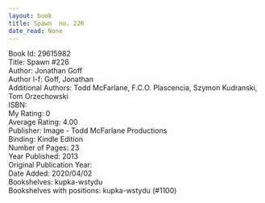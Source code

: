 ```yaml
---
layout: book
title: Spawn  no. 226
date_read: None
---
```


Book Id: 29615982<br />
Title: Spawn #226<br />
Author: Jonathan Goff<br />
Author l-f: Goff, Jonathan<br />
Additional Authors: Todd McFarlane, F.C.O. Plascencia, Szymon Kudranski, Tom Orzechowski<br />
ISBN: <br />
My Rating: 0<br />
Average Rating: 4.00<br />
Publisher: Image - Todd McFarlane Productions<br />
Binding: Kindle Edition<br />
Number of Pages: 23<br />
Year Published: 2013<br />
Original Publication Year: <br />
Date Added: 2020/04/02<br />
Bookshelves: kupka-wstydu<br />
Bookshelves with positions: kupka-wstydu (#1100)<br />

